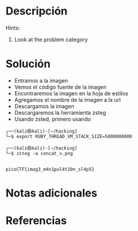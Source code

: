# Descripción

Hints:
1. Look at the problem category
# Solución
- Entramos a la imagen
- Vemos el código fuente de la imagen
- Encontraremos la imagen en la hoja de estilos
- Agregamos el nombre de la imagen a la url
- Descargamos la imagen
- Descargaremos la herramienta zsteg
- Usando zsted, primero usando 
```
┌──(kali㉿kali)-[~/hacking]
└─$ export RUBY_THREAD_VM_STACK_SIZE=5000000000
                                                                                                                    
┌──(kali㉿kali)-[~/hacking]
└─$ zsteg -a concat_v.png 


picoCTF{imag3_m4n1pul4t10n_sl4p5}
```
# Notas adicionales
# Referencias